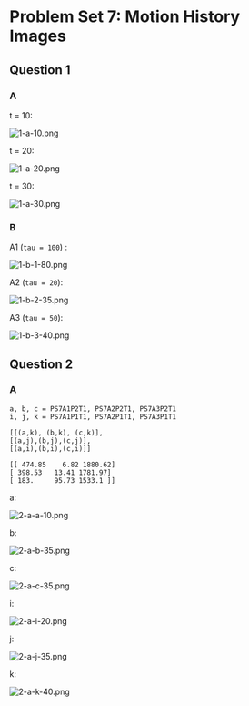 # Problem Set 7: Motion History Images

## Question 1

### A

t = 10:

![1-a-10.png](output/1-a-10.png)

t = 20:

![1-a-20.png](output/1-a-20.png)

t = 30:

![1-a-30.png](output/1-a-30.png)

### B

A1 (`tau = 100`) :

![1-b-1-80.png](output/1-b-1-80.png)

A2 (`tau = 20`):

![1-b-2-35.png](output/1-b-2-35.png)

A3 (`tau = 50`):

![1-b-3-40.png](output/1-b-3-40.png)

## Question 2

### A

```
a, b, c = PS7A1P2T1, PS7A2P2T1, PS7A3P2T1
i, j, k = PS7A1P1T1, PS7A2P1T1, PS7A3P1T1

[[(a,k), (b,k), (c,k)],
[(a,j),(b,j),(c,j)],
[(a,i),(b,i),(c,i)]]

[[ 474.85    6.82 1880.62]
[ 398.53   13.41 1781.97]
[ 183.     95.73 1533.1 ]]
```

a:

![2-a-a-10.png](output/2-a-a-10.png)

b:

![2-a-b-35.png](output/2-a-b-35.png)

c:

![2-a-c-35.png](output/2-a-c-35.png)

i:

![2-a-i-20.png](output/2-a-i-20.png)

j:

![2-a-j-35.png](output/2-a-j-35.png)

k:

![2-a-k-40.png](output/2-a-k-40.png)
